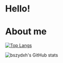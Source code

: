 # Hello!

# About me
[![Top Langs](https://github-readme-stats.vercel.app/api/top-langs/?username=bszydxh)](https://github.com/bszydxh/github-readme-stats)

![bszydxh's GitHub stats](https://github-readme-stats.vercel.app/api?username=bszydxh&show_icons=true&theme=graywhite)
